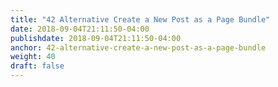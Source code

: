 ```yaml
---
title: "42 Alternative Create a New Post as a Page Bundle"
date: 2018-09-04T21:11:50-04:00
publishdate: 2018-09-04T21:11:50-04:00
anchor: 42-alternative-create-a-new-post-as-a-page-bundle
weight: 40
draft: false
---
```

